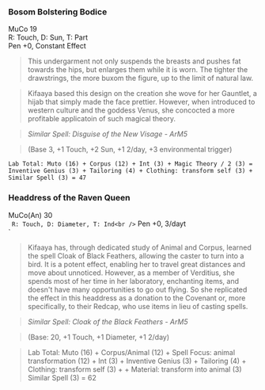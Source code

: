 ### Bosom Bolstering Bodice
MuCo 19<br />
R: Touch, D: Sun, T: Part<br />
Pen +0, Constant Effect<br />
>This undergarment not only suspends the breasts and pushes fat towards the hips, but enlarges them while it is worn. The tighter the drawstrings, the more buxom the figure, up to the limit of natural law.

>Kifaaya based this design on the creation she wove for her Gauntlet, a hijab that simply made the face prettier. However, when introduced to western culture and the goddess Venus, she concocted a more profitable applicatoin of such magical theory.

>*Similar Spell: Disguise of the New Visage - ArM5*
    
>(Base 3, +1 Touch, +2 Sun, +1 2/day, +3 environmental trigger)

`Lab Total: Muto (16) + Corpus (12) + Int (3) + Magic Theory / 2 (3) = Inventive Genius (3) + Tailoring (4) + Clothing: transform self (3) + Similar Spell (3) = 47`<br />

### Headdress of the Raven Queen
MuCo(An) 30<br />`
R: Touch, D: Diameter, T: Ind<br />`
Pen +0, 3/dayt<br />`
>Kifaaya has, through dedicated study of Animal and Corpus, learned the spell Cloak of Black Feathers, allowing the caster to turn into a bird. It is a potent effect, enabling her to travel great distances and move about unnoticed. However, as a member of Verditius, she spends most of her time in her laboratory, enchanting items, and doesn't have many opportunities to go out flying. So she replicated the effect in this headdress as a donation to the Covenant or, more specifically, to their Redcap, who use items in lieu of casting spells.

>*Similar Spell: Cloak of the Black Feathers - ArM5*

>(Base: 20, +1 Touch, +1 Diameter, +1 2/day)

>Lab Total: Muto (16) + Corpus/Animal (12) + Spell Focus: animal transformation (12) + Int (3) + Inventive Genius (3) + Tailoring (4) + Clothing: transform self (3) + + Material: transform into animal (3) Similar Spell (3) = 62
